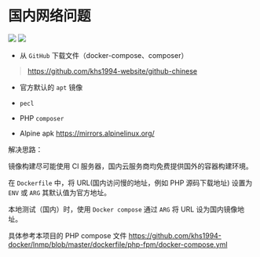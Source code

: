 # 国内网络问题

[![](https://img.shields.io/badge/AD-%E8%85%BE%E8%AE%AF%E4%BA%91%E5%AE%B9%E5%99%A8%E6%9C%8D%E5%8A%A1-blue.svg)](https://cloud.tencent.com/redirect.php?redirect=10058&cps_key=3a5255852d5db99dcd5da4c72f05df61) [![](https://img.shields.io/badge/Support-%E8%85%BE%E8%AE%AF%E4%BA%91%E8%87%AA%E5%AA%92%E4%BD%93-brightgreen.svg)](https://cloud.tencent.com/developer/support-plan?invite_code=13vokmlse8afh)

* 从 `GitHub` 下载文件（docker-compose、composer）

> https://github.com/khs1994-website/github-chinese

* 官方默认的 `apt` 镜像

* `pecl`

* PHP `composer`

* Alpine apk https://mirrors.alpinelinux.org/

解决思路：

镜像构建尽可能使用 CI 服务器，国内云服务商均免费提供国外的容器构建环境。

在 `Dockerfile` 中，将 URL(国内访问慢的地址，例如 PHP 源码下载地址) 设置为 `ENV` 或 `ARG` 其默认值为官方地址。

本地测试（国内）时，使用 `Docker compose` 通过 `ARG` 将 URL 设为国内镜像地址。

具体参考本项目的 PHP compose 文件 https://github.com/khs1994-docker/lnmp/blob/master/dockerfile/php-fpm/docker-compose.yml
